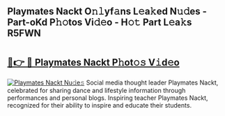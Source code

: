 ## Playmates Nackt O𝚗𝚕yf𝚊ns L𝚎a𝚔ed N𝚞𝚍es - Part-oKd P𝚑𝚘tos Vi𝚍𝚎o - H𝚘𝚝 Part L𝚎a𝚔s R5FWN

# <h2><a href="http://kfeolx.oniu.top/?m=Playmates+Nackt">🔗👉 🔴 Playmates Nackt P𝚑ot𝚘𝚜 V𝚒d𝚎o</a></h2>

[![Playmates Nackt Nu𝚍e𝚜](https://i.imgur.com/0qMVB7G.gif)](http://kfeolx.oniu.top/?m=Playmates+Nackt)
Social media thought leader Playmates Nackt, celebrated for sharing dance and lifestyle information through performances and personal blogs. Inspiring teacher Playmates Nackt, recognized for their ability to inspire and educate their students.  
